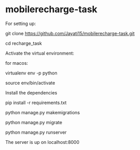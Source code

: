 # mobilerecharge-task
For setting up:

 git clone https://github.com/Jayati15/mobilerecharge-task.git
 
 cd recharge_task
 
 Activate the virtual environment:
 
 for macos:
 
   virtualenv env -p python
   
   source env/bin/activate
   
 Install the dependencies
 
 pip install -r requirements.txt
 
python manage.py makemigrations

python manage.py migrate

python manage.py runserver

The server is up on localhost:8000
 

